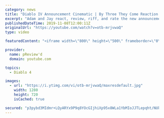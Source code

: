 ```yaml
---
category: news
title: "Diablo IV Announcement Cinematic | By Three They Come Reaction / Review / Rating"
excerpt: "Adam and Jay react, review, riff, and rate the new announcement cinematic everyone wanted to see last year at Blizzcon, Diablo IV 'By Three They Come'."
publishedDateTime: 2019-11-08T12:00:11Z
originalUrl: "https://youtube.com/watch?v=otb-mrjvwaQ"
type: video

featuredContent: "<iframe width=\"800\" height=\"500\" frameborder=\"0\" src=\"https://www.youtube.com/embed/otb-mrjvwaQ\" allow=\"accelerometer; autoplay; encrypted-media; gyroscope; picture-in-picture\" allowfullscreen></iframe>"

provider:
  name: pReview'd
  domain: youtube.com

topics:
  - Diablo 4

images:
  - url: "https://i.ytimg.com/vi/otb-mrjvwaQ/maxresdefault.jpg"
    width: 1280
    height: 720
    isCached: true

secured: "p3pybd3MIdmr+LQyARYx9P9q8YOcGIjhiXp95x8WLa1YbMIoJJTLepqht/NUkmnErriYsNX2daqdd99pgBtdcMD9ZG0Wtb4jQrUfUkoc4sN89nIb8tVY140j04fkeYqyRvVAIU4/jCS3RXitrJg97Tnvsg0WngpXaVssDWWmMPCXCbOxdV5nyuE0WioLQmSz3IuO1kDV1lEtMxcyxPooi6qPhVjdZkL+ogqLlTiogMoPqsKjyJVdmUVrjARv7u7YLxmbgMVP8EYvnSiWCXMflagHh7EF0SFz9X3zy1w97EHdSOZ1VpjR0UDCJS4odxd5MXo3CohtgkviqJZnfBpccRBcHAngEdHIbSBu4Vy31r6eJo20lJNlvTR1KdmEaWzk7bH6svvBRNMvWaXX5ZqsonOaOyFSdQ1I4IoEe/HU7krSXrpEVznC3UcLWS2/j5h/;RjqDFKUq3+tunlK/95liyQ=="
---
```


